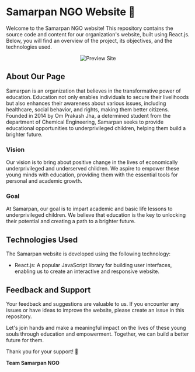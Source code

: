 # Samarpan NGO Website 🌟

Welcome to the Samarpan NGO website! This repository contains the source code and content for our organization's website, built using React.js. Below, you will find an overview of the project, its objectives, and the technologies used.

<div align="center">
  <img src="https://example.com/preview.png" alt="Preview Site" />
</div>

## About Our Page

Samarpan is an organization that believes in the transformative power of education. Education not only enables individuals to secure their livelihoods but also enhances their awareness about various issues, including healthcare, social behavior, and rights, making them better citizens. Founded in 2014 by Om Prakash Jha, a determined student from the department of Chemical Engineering, Samarpan seeks to provide educational opportunities to underprivileged children, helping them build a brighter future.

### Vision

Our vision is to bring about positive change in the lives of economically underprivileged and underserved children. We aspire to empower these young minds with education, providing them with the essential tools for personal and academic growth.

### Goal

At Samarpan, our goal is to impart academic and basic life lessons to underprivileged children. We believe that education is the key to unlocking their potential and creating a path to a brighter future.

## Technologies Used

The Samarpan website is developed using the following technology:

- React.js: A popular JavaScript library for building user interfaces, enabling us to create an interactive and responsive website.

## Feedback and Support

Your feedback and suggestions are valuable to us. If you encounter any issues or have ideas to improve the website, please create an issue in this repository.

Let's join hands and make a meaningful impact on the lives of these young souls through education and empowerment. Together, we can build a better future for them.

Thank you for your support! 👏

**Team Samarpan NGO**
